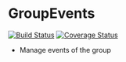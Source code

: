 # GroupEvents
[![Build Status](https://travis-ci.org/blueplanet/group_events.png?branch=master)](https://travis-ci.org/blueplanet/group_events)
[![Coverage Status](https://coveralls.io/repos/blueplanet/group_events/badge.png)](https://coveralls.io/r/blueplanet/group_events)

* Manage events of the group
